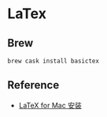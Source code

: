 
# LaTex

## Brew

```
brew cask install basictex
```

## Reference

- [LaTeX for Mac 安装](https://www.jianshu.com/p/a7ff57595a02)
